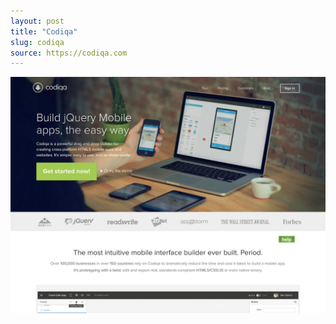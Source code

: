 ```yaml
---
layout: post
title: "Codiqa"
slug: codiqa
source: https://codiqa.com
---
```


<img src="/assets/img/screenshots/codiqa.jpg">
